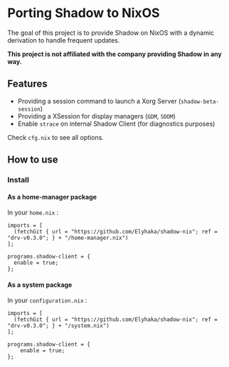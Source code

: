 # Porting Shadow to NixOS

The goal of this project is to provide Shadow on NixOS with a dynamic derivation to handle frequent updates.

**This project is not affiliated with the company providing Shadow in any way.**

## Features

 - Providing a session command to launch a Xorg Server (`shadow-beta-session`)
 - Providing a XSession for display managers (`GDM`, `SDDM`)
 - Enable `strace` on internal Shadow Client (for diagnostics purposes)

Check `cfg.nix` to see all options.

## How to use

### Install

#### As a home-manager package

In your `home.nix` :

```
imports = [
  (fetchGit { url = "https://github.com/Elyhaka/shadow-nix"; ref = "drv-v0.3.0"; } + "/home-manager.nix")
];

programs.shadow-client = {
  enable = true;
};
```

#### As a system package

In your `configuration.nix` :

```
imports = [
  (fetchGit { url = "https://github.com/Elyhaka/shadow-nix"; ref = "drv-v0.3.0"; } + "/system.nix")
];

programs.shadow-client = {
    enable = true;
};
```
